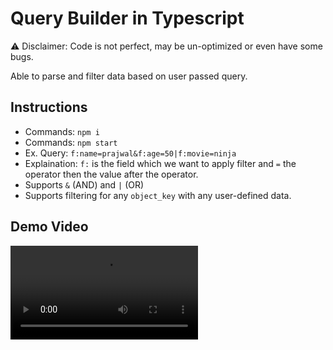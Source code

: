 # Query Builder in Typescript

⚠ Disclaimer: Code is not perfect, may be un-optimized or even have some bugs.

Able to parse and filter data based on user passed query.

## Instructions
- Commands: `npm i`
- Commands: `npm start`
- Ex. Query: `f:name=prajwal&f:age=50|f:movie=ninja`
- Explaination: `f:` is the field which we want to apply filter and `=` the operator then the value after the operator.
- Supports `&` (AND) and `|` (OR)
- Supports filtering for any `object_key` with any user-defined data.

## Demo Video
<video src="qb.mp4" controls>